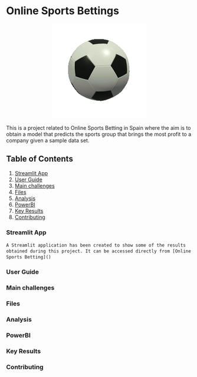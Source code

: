 # Online Sports Bettings

<p align="center">
  <img src="Images\soccer-9133_256.gif">
</p>

<!-- ![alt text](image.png) -->
<!-- Font:[Klipartz](https://www.klipartz.com/es/sticker-png-ttoqu) -->

 This is a project related to Online Sports Betting in Spain where the aim is to obtain a model that predicts the sports group that brings the most profit to a company given a sample data set. 

 ## Table of Contents

 1. [Streamlit App](#Streamlit-App)
 2. [User Guide](User-Guide)
 3. [Main challenges](Main-challenges)
 4. [Files](Files)
 4. [Analysis](Analysis)
 5. [PowerBI](PowerBI)
 4. [Key Results](Key-Results)
 5. [Contributing](Contributing)


 ### Streamlit App

    A Streamlit application has been created to show some of the results obtained during this project. It can be accessed directly from [Online Sports Betting]()

 ### User Guide

 ### Main challenges

 ### Files

  []()
  []()


 ### Analysis

 ### PowerBI

 ### Key Results

 ### Contributing


